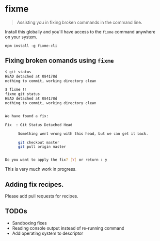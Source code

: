 # fixme

> Assisting you in fixing broken commands in the command line.

Install this globally and you'll have access to the `fixme` command anywhere on your system.

```shell
npm install -g fixme-cli
```

## Fixing broken comands using `fixme`


```bash
$ git status
HEAD detached at 084178d
nothing to commit, working directory clean

$ fixme !!
fixme git status
HEAD detached at 084178d
nothing to commit, working directory clean


We have found a fix: 

Fix  : Git Status Detached Head

      Something went wrong with this head, but we can get it back.

      git checkout master
      git pull origin master


Do you want to apply the fix? [Y] or return : y
```

This is very much work in progress.


## Adding fix recipes.
Please add pull requests for recipes.


## TODOs
- Sandboxing fixes
- Reading console output instead of re-running command
- Add operating system to descriptor